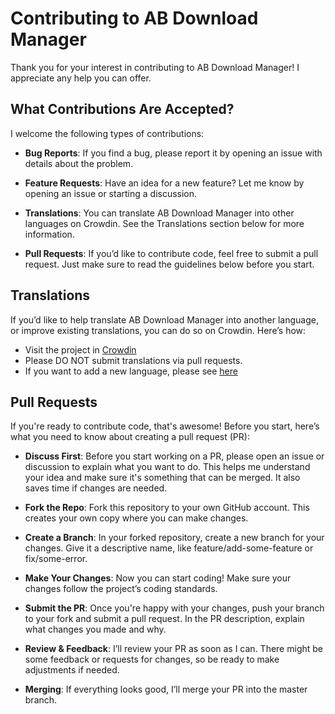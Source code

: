 # Contributing to AB Download Manager

Thank you for your interest in contributing to AB Download Manager! I appreciate any help you can offer.

## What Contributions Are Accepted?

I welcome the following types of contributions:

- **Bug Reports**: If you find a bug, please report it by opening an issue with details about the problem.

- **Feature Requests**: Have an idea for a new feature? Let me know by opening an issue or starting a discussion.

- **Translations**: You can translate AB Download Manager into other languages on Crowdin. See the Translations section
  below for more information.

- **Pull Requests**: If you’d like to contribute code, feel free to submit a pull request. Just make sure to read the guidelines below before you start.

## Translations

If you’d like to help translate AB Download Manager into another language, or improve existing translations, you can do
so on Crowdin. Here’s how:

- Visit the project in [Crowdin](https://crowdin.com/project/ab-download-manager)
- Please DO NOT submit translations via pull requests.
- If you want to add a new language, please see [here](https://github.com/amir1376/ab-download-manager/issues/144)

## Pull Requests

If you're ready to contribute code, that's awesome! Before you start, here’s what you need to know about creating a pull request (PR):

- **Discuss First**: Before you start working on a PR, please open an issue or discussion to explain what you want to do. This helps me understand your idea and make sure it's something that can be merged. It also saves time if changes are needed.

- **Fork the Repo**: Fork this repository to your own GitHub account. This creates your own copy where you can make changes.

- **Create a Branch**: In your forked repository, create a new branch for your changes. Give it a descriptive name, like feature/add-some-feature or fix/some-error.

- **Make Your Changes**: Now you can start coding! Make sure your changes follow the project’s coding standards.

- **Submit the PR**: Once you're happy with your changes, push your branch to your fork and submit a pull request. In the PR description, explain what changes you made and why.

- **Review & Feedback**: I’ll review your PR as soon as I can. There might be some feedback or requests for changes, so be ready to make adjustments if needed.

- **Merging**: If everything looks good, I’ll merge your PR into the master branch.
